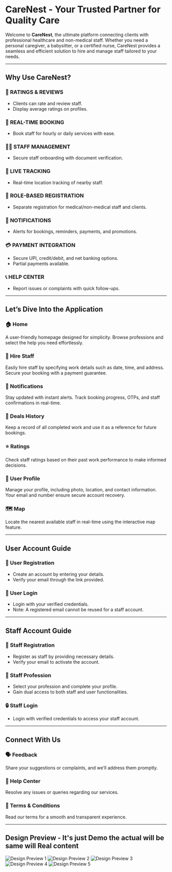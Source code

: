 # **CareNest - Your Trusted Partner for Quality Care**

Welcome to **CareNest**, the ultimate platform connecting clients with professional healthcare and non-medical staff. Whether you need a personal caregiver, a babysitter, or a certified nurse, CareNest provides a seamless and efficient solution to hire and manage staff tailored to your needs.

---

## **Why Use CareNest?**

### 🌟 **RATINGS & REVIEWS**  
- Clients can rate and review staff.  
- Display average ratings on profiles.

### 📆 **REAL-TIME BOOKING**  
- Book staff for hourly or daily services with ease.

### 🧑‍💼 **STAFF MANAGEMENT**  
- Secure staff onboarding with document verification.

### 📍 **LIVE TRACKING**  
- Real-time location tracking of nearby staff.

### 👥 **ROLE-BASED REGISTRATION**  
- Separate registration for medical/non-medical staff and clients.

### 🔔 **NOTIFICATIONS**  
- Alerts for bookings, reminders, payments, and promotions.

### 💳 **PAYMENT INTEGRATION**  
- Secure UPI, credit/debit, and net banking options.  
- Partial payments available.

### 📞 **HELP CENTER**  
- Report issues or complaints with quick follow-ups.

---

## **Let’s Dive Into the Application**

### **🏠 Home**  
A user-friendly homepage designed for simplicity. Browse professions and select the help you need effortlessly.

### **💼 Hire Staff**  
Easily hire staff by specifying work details such as date, time, and address. Secure your booking with a payment guarantee.

### **🔔 Notifications**  
Stay updated with instant alerts. Track booking progress, OTPs, and staff confirmations in real-time.

### **📜 Deals History**  
Keep a record of all completed work and use it as a reference for future bookings.

### **⭐ Ratings**  
Check staff ratings based on their past work performance to make informed decisions.

### **👤 User Profile**  
Manage your profile, including photo, location, and contact information. Your email and number ensure secure account recovery.

### **🗺️ Map**  
Locate the nearest available staff in real-time using the interactive map feature.

---

## **User Account Guide**

### **👥 User Registration**  
- Create an account by entering your details.  
- Verify your email through the link provided.

### **🔑 User Login**  
- Login with your verified credentials.  
- Note: A registered email cannot be reused for a staff account.

---

## **Staff Account Guide**

### **📝 Staff Registration**  
- Register as staff by providing necessary details.  
- Verify your email to activate the account.

### **💼 Staff Profession**  
- Select your profession and complete your profile.  
- Gain dual access to both staff and user functionalities.

### **🔒 Staff Login**  
- Login with verified credentials to access your staff account.

---

## **Connect With Us**

### **🗣️ Feedback**  
Share your suggestions or complaints, and we’ll address them promptly.

### **💬 Help Center**  
Resolve any issues or queries regarding our services.

### **📜 Terms & Conditions**  
Read our terms for a smooth and transparent experience.

---

## **Design Preview - It's just Demo the actual will be same will Real content**

![Design Preview 1](https://github.com/Aniketps/Project-Images/blob/main/Deploy%20Page%201.png?raw=true)
![Design Preview 2](https://github.com/Aniketps/Project-Images/blob/main/Deploy%20Page%205.png?raw=true)
![Design Preview 3](https://github.com/Aniketps/Project-Images/blob/main/Deploy%20Page%204.png?raw=true)
![Design Preview 4](https://github.com/Aniketps/Project-Images/blob/main/Deploy%20Page%202.png?raw=true)
![Design Preview 5](https://github.com/Aniketps/Project-Images/blob/main/Deploy%20Page%205.png?raw=true)
